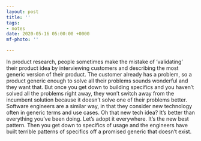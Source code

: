 ```yaml
---
layout: post
title: ''
tags:
- notes
date: 2020-05-16 05:00:00 +0000
mf-photo: ''

---
```

In product research, people sometimes make the mistake of ‘validating’ their product idea by interviewing customers and describing the most generic version of their product. The customer already has a problem, so a product generic enough to solve all their problems sounds wonderful and they want that. But once you get down to building specifics and you haven’t solved all the problems right away, they won’t switch away from the incumbent solution because it doesn’t solve one of their problems better.   
Software engineers are a similar way, in that they consider new technology often in generic terms and use cases. Oh that new tech idea? It’s better than everything you’ve been doing. Let’s adopt it everywhere. It’s the new best pattern. Then you get down to specifics of usage and the engineers have built terrible patterns of specifics off a promised generic that doesn’t exist. 